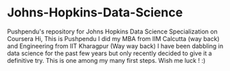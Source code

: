 # Johns-Hopkins-Data-Science
Pushpendu's repository for Johns Hopkins Data Science Specialization on Coursera
Hi, This is Pushpendu
I did my MBA from IIM Calcutta (way back) and Engineering from IIT Kharagpur (Way way back)
I have been dabbling in data science for the past few years but only recently decided to give it a definitive try. This is one among my many first steps.
Wish me luck ! :)

